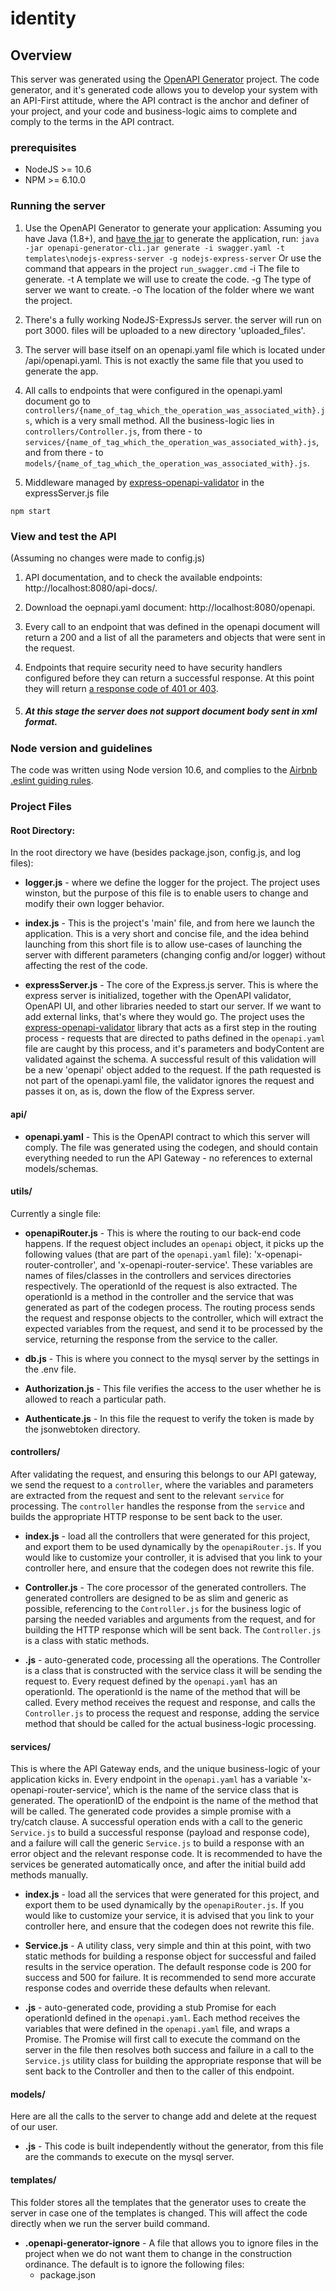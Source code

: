 # identity

## Overview

This server was generated using the [OpenAPI Generator](https://openapi-generator.tech) project. The code generator, and it's generated code allows you to develop your system with an API-First attitude, where the API contract is the anchor and definer of your project, and your code and business-logic aims to complete and comply to the terms in the API contract.

### prerequisites

- NodeJS >= 10.6
- NPM >= 6.10.0

### Running the server

1.  Use the OpenAPI Generator to generate your application:
    Assuming you have Java (1.8+), and [have the jar](https://github.com/openapitools/openapi-generator#13---download-jar) to generate the application, run:
    `java -jar openapi-generator-cli.jar generate -i swagger.yaml -t templates\nodejs-express-server -g nodejs-express-server`
    Or use the command that appears in the project
    `run_swagger.cmd`
    -i The file to generate.
    -t A template we will use to create the code.
    -g The type of server we want to create.
    -o The location of the folder where we want the project.

2.  There's a fully working NodeJS-ExpressJs server.
    the server will run on port 3000.
    files will be uploaded to a new directory 'uploaded_files'.

3.  The server will base itself on an openapi.yaml file which is located under /api/openapi.yaml. This is not exactly the same file that you used to generate the app.

4.  All calls to endpoints that were configured in the openapi.yaml document go to `controllers/{name_of_tag_which_the_operation_was_associated_with}.js`,
    which is a very small method. All the business-logic lies in `controllers/Controller.js`, from there - to `services/{name_of_tag_which_the_operation_was_associated_with}.js`,
    and from there - to `models/{name_of_tag_which_the_operation_was_associated_with}.js`.

5.  Middleware managed by [express-openapi-validator](https://github.com/cdimascio/express-openapi-validator) in the expressServer.js file

```
npm start
```

### View and test the API

(Assuming no changes were made to config.js)

1. API documentation, and to check the available endpoints: http://localhost:8080/api-docs/.

2. Download the oepnapi.yaml document: http://localhost:8080/openapi.

3. Every call to an endpoint that was defined in the openapi document will return a 200 and a list of all the parameters and objects that were sent in the request.

4. Endpoints that require security need to have security handlers configured before they can return a successful response.
   At this point they will return [ a response code of 401 or 403](https://developer.mozilla.org/en-US/docs/Web/HTTP/Status/401).

5. ##### At this stage the server does not support document body sent in xml format.

### Node version and guidelines

The code was written using Node version 10.6, and complies to the [Airbnb .eslint guiding rules](https://github.com/airbnb/javascript).

### Project Files

#### Root Directory:

In the root directory we have (besides package.json, config.js, and log files):

- **logger.js** - where we define the logger for the project. The project uses winston, but the purpose of this file is to enable users to change and modify their own logger behavior.

- **index.js** - This is the project's 'main' file, and from here we launch the application. This is a very short and concise file, and the idea behind launching from this short file is to allow use-cases of launching the server with different parameters (changing config and/or logger) without affecting the rest of the code.

- **expressServer.js** - The core of the Express.js server. This is where the express server is initialized, together with the OpenAPI validator, OpenAPI UI, and other libraries needed to start our server. If we want to add external links, that's where they would go. The project uses the [express-openapi-validator](https://www.npmjs.com/package/express-openapi-validator) library that acts as a first step in the routing process - requests that are directed to paths defined in the `openapi.yaml` file are caught by this process, and it's parameters and bodyContent are validated against the schema. A successful result of this validation will be a new 'openapi' object added to the request. If the path requested is not part of the openapi.yaml file, the validator ignores the request and passes it on, as is, down the flow of the Express server.

#### api/

- **openapi.yaml** - This is the OpenAPI contract to which this server will comply. The file was generated using the codegen, and should contain everything needed to run the API Gateway - no references to external models/schemas.

#### utils/

Currently a single file:

- **openapiRouter.js** - This is where the routing to our back-end code happens. If the request object includes an `openapi` object, it picks up the following values (that are part of the `openapi.yaml` file): 'x-openapi-router-controller', and 'x-openapi-router-service'. These variables are names of files/classes in the controllers and services directories respectively. The operationId of the request is also extracted. The operationId is a method in the controller and the service that was generated as part of the codegen process. The routing process sends the request and response objects to the controller, which will extract the expected variables from the request, and send it to be processed by the service, returning the response from the service to the caller.

- **db.js** - This is where you connect to the mysql server by the settings in the .env file.

- **Authorization.js** - This file verifies the access to the user whether he is allowed to reach a particular path.

- **Authenticate.js** - In this file the request to verify the token is made by the jsonwebtoken directory.

#### controllers/

After validating the request, and ensuring this belongs to our API gateway, we send the request to a `controller`, where the variables and parameters are extracted from the request and sent to the relevant `service` for processing. The `controller` handles the response from the `service` and builds the appropriate HTTP response to be sent back to the user.

- **index.js** - load all the controllers that were generated for this project, and export them to be used dynamically by the `openapiRouter.js`. If you would like to customize your controller, it is advised that you link to your controller here, and ensure that the codegen does not rewrite this file.

- **Controller.js** - The core processor of the generated controllers. The generated controllers are designed to be as slim and generic as possible, referencing to the `Controller.js` for the business logic of parsing the needed variables and arguments from the request, and for building the HTTP response which will be sent back. The `Controller.js` is a class with static methods.

- **.js** - auto-generated code, processing all the operations. The Controller is a class that is constructed with the service class it will be sending the request to. Every request defined by the `openapi.yaml` has an operationId. The operationId is the name of the method that will be called. Every method receives the request and response, and calls the `Controller.js` to process the request and response, adding the service method that should be called for the actual business-logic processing.

#### services/

This is where the API Gateway ends, and the unique business-logic of your application kicks in. Every endpoint in the `openapi.yaml` has a variable 'x-openapi-router-service', which is the name of the service class that is generated. The operationID of the endpoint is the name of the method that will be called. The generated code provides a simple promise with a try/catch clause. A successful operation ends with a call to the generic `Service.js` to build a successful response (payload and response code), and a failure will call the generic `Service.js` to build a response with an error object and the relevant response code. It is recommended to have the services be generated automatically once, and after the initial build add methods manually.

- **index.js** - load all the services that were generated for this project, and export them to be used dynamically by the `openapiRouter.js`. If you would like to customize your service, it is advised that you link to your controller here, and ensure that the codegen does not rewrite this file.

- **Service.js** - A utility class, very simple and thin at this point, with two static methods for building a response object for successful and failed results in the service operation. The default response code is 200 for success and 500 for failure. It is recommended to send more accurate response codes and override these defaults when relevant.

- **.js** - auto-generated code, providing a stub Promise for each operationId defined in the `openapi.yaml`. Each method receives the variables that were defined in the `openapi.yaml` file, and wraps a Promise. The Promise will first call to execute the command on the server in the file then resolves both success and failure in a call to the `Service.js` utility class for building the appropriate response that will be sent back to the Controller and then to the caller of this endpoint.

#### models/

Here are all the calls to the server to change add and delete at the request of our user.

- **.js** - This code is built independently without the generator, from this file are the commands to execute on the mysql server.

#### templates/

This folder stores all the templates that the generator uses to create the server in case one of the templates is changed. This will affect the code directly when we run the server build command.

- **.openapi-generator-ignore** - A file that allows you to ignore files in the project when we do not want them to change in the construction ordinance.
  The default is to ignore the following files:
  - package.json
